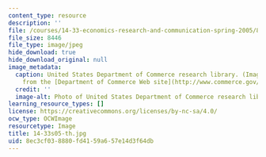 ```yaml
---
content_type: resource
description: ''
file: /courses/14-33-economics-research-and-communication-spring-2005/8ec3cf038880fd4159a657e14d3f64db_14-33s05-th.jpg
file_size: 8446
file_type: image/jpeg
hide_download: true
hide_download_original: null
image_metadata:
  caption: United States Department of Commerce research library. (Image is taken
    from the [Department of Commerce Web site](http://www.commerce.gov/).)
  credit: ''
  image-alt: Photo of United States Department of Commerce research library.
learning_resource_types: []
license: https://creativecommons.org/licenses/by-nc-sa/4.0/
ocw_type: OCWImage
resourcetype: Image
title: 14-33s05-th.jpg
uid: 8ec3cf03-8880-fd41-59a6-57e14d3f64db
---
```


